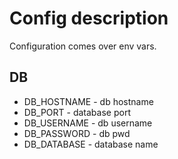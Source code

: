# Config description

Configuration comes over env vars.

## DB
* DB_HOSTNAME - db hostname
* DB_PORT - database port
* DB_USERNAME - db username
* DB_PASSWORD - db pwd
* DB_DATABASE - database name

